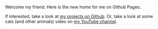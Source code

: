 Welcome my friend.  Here is the new home for me on Github Pages.

If interested, take a look at [my projects on Github](https://github.com/nateheat). Or, take a look at some cats (and other animals) video on [my YouTube channel](https://www.youtube.com/user/nateheat).

